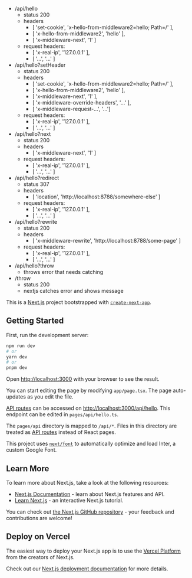 - /api/hello
  - status 200
  - headers
    - [ 'set-cookie', 'x-hello-from-middleware2=hello; Path=/' ],
    - [ 'x-hello-from-middleware2', 'hello' ],
    - [ 'x-middleware-next', '1' ]
  - request headers:
    - [ 'x-real-ip', '127.0.0.1' ],
    - [ '...', '...' ]
- /api/hello?setHeader
  - status 200
  - headers
    - [ 'set-cookie', 'x-hello-from-middleware2=hello; Path=/' ],
    - [ 'x-hello-from-middleware2', 'hello' ],
    - [ 'x-middleware-next', '1' ],
    - [ 'x-middleware-override-headers', '...' ],
    - [ 'x-middleware-request-...', '...']
  - request headers:
    - [ 'x-real-ip', '127.0.0.1' ],
    - [ '...', '...' ]
- /api/hello?next
  - status 200
  - headers
    - [ 'x-middleware-next', '1' ]
  - request headers:
    - [ 'x-real-ip', '127.0.0.1' ],
    - [ '...', '...' ]
- /api/hello?redirect
  - status 307
  - headers
    - [ 'location', 'http://localhost:8788/somewhere-else' ]
  - request headers:
    - [ 'x-real-ip', '127.0.0.1' ],
    - [ '...', '...' ]
- /api/hello?rewrite
  - status 200
  - headers
    - [ 'x-middleware-rewrite', 'http://localhost:8788/some-page' ]
  - request headers:
    - [ 'x-real-ip', '127.0.0.1' ],
    - [ '...', '...' ]
- /api/hello?throw
  - throws error that needs catching
- /throw
  - status 200
  - nextjs catches error and shows message

This is a [Next.js](https://nextjs.org/) project bootstrapped with [`create-next-app`](https://github.com/vercel/next.js/tree/canary/packages/create-next-app).

## Getting Started

First, run the development server:

```bash
npm run dev
# or
yarn dev
# or
pnpm dev
```

Open [http://localhost:3000](http://localhost:3000) with your browser to see the result.

You can start editing the page by modifying `app/page.tsx`. The page auto-updates as you edit the file.

[API routes](https://nextjs.org/docs/api-routes/introduction) can be accessed on [http://localhost:3000/api/hello](http://localhost:3000/api/hello). This endpoint can be edited in `pages/api/hello.ts`.

The `pages/api` directory is mapped to `/api/*`. Files in this directory are treated as [API routes](https://nextjs.org/docs/api-routes/introduction) instead of React pages.

This project uses [`next/font`](https://nextjs.org/docs/basic-features/font-optimization) to automatically optimize and load Inter, a custom Google Font.

## Learn More

To learn more about Next.js, take a look at the following resources:

- [Next.js Documentation](https://nextjs.org/docs) - learn about Next.js features and API.
- [Learn Next.js](https://nextjs.org/learn) - an interactive Next.js tutorial.

You can check out [the Next.js GitHub repository](https://github.com/vercel/next.js/) - your feedback and contributions are welcome!

## Deploy on Vercel

The easiest way to deploy your Next.js app is to use the [Vercel Platform](https://vercel.com/new?utm_medium=default-template&filter=next.js&utm_source=create-next-app&utm_campaign=create-next-app-readme) from the creators of Next.js.

Check out our [Next.js deployment documentation](https://nextjs.org/docs/deployment) for more details.
